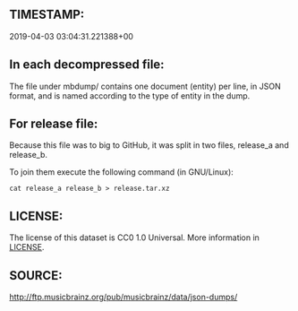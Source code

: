 ## TIMESTAMP:

2019-04-03 03:04:31.221388+00

## In each decompressed file:

The file under mbdump/ contains one document (entity) per line, in JSON
format, and is named according to the type of entity in the dump.

## For release file:

Because this file was to big to GitHub, it was split in two files, release\_a and release\_b.

To join them execute the following command (in GNU/Linux):
```
cat release_a release_b > release.tar.xz
```

## LICENSE:
The license of this dataset is CC0 1.0 Universal. More information in [LICENSE](./LICENSE).

## SOURCE:

http://ftp.musicbrainz.org/pub/musicbrainz/data/json-dumps/
